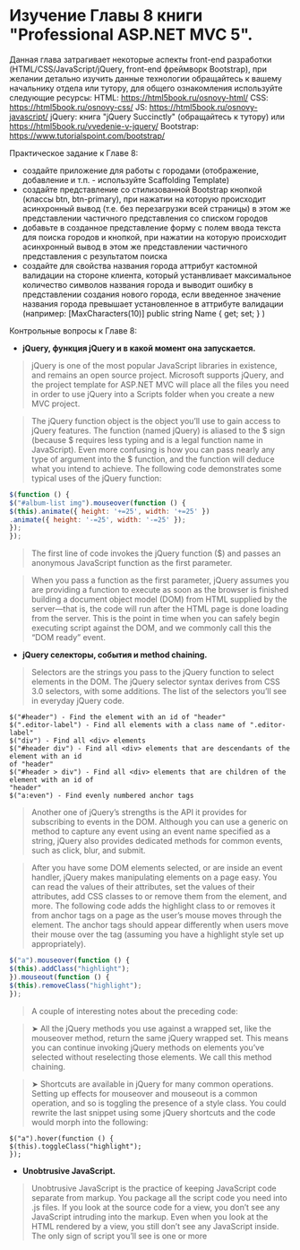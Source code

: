 # Изучение Главы 8 книги "Professional ASP.NET MVC 5".

Данная глава затрагивает некоторые аспекты front-end разработки (HTML/CSS/JavaScript/jQuery, front-end фреймворк Bootstrap), при желании детально изучить данные технологии обращайтесь к вашему начальнику отдела или тутору, для общего ознакомления используйте следующие ресурсы:
HTML: https://html5book.ru/osnovy-html/
CSS: https://html5book.ru/osnovy-css/
JS: https://html5book.ru/osnovy-javascript/
jQuery: книга "jQuery Succinctly" (обращайтесь к тутору) или https://html5book.ru/vvedenie-v-jquery/
Bootstrap: https://www.tutorialspoint.com/bootstrap/

 Практическое задание к Главе 8:
- создайте приложение для работы с городами (отображение, добавление и т.п. - используйте Scaffolding Template)
- создайте представление со стилизованной Bootstrap кнопкой (классы btn, btn-primary), при нажатии на которую происходит асинхронный вывод (т.е. без перезагрузки всей страницы) в этом же представлении частичного представления со списком городов
- добавьте в созданное представление форму с полем ввода текста для поиска городов и кнопкой, при нажатии на которую происходит асинхронный вывод в этом же представлении частичного представления с результатом поиска
- создайте для свойства названия города аттрибут кастомной валидации на стороне клиента, который устанвливает максимальное количество символов названия города и выводит ошибку в представлении создания нового города, если введенное значение названия города превышает установленное в аттрибуте валидации (например:
[MaxCharacters(10)]
public string Name { get; set; }
)

Контрольные вопросы к Главе 8:
- **jQuery, функция jQuery и в какой момент она запускается.**
> jQuery is one of the most popular JavaScript libraries in existence, and remains an open source
project. Microsoft supports jQuery, and the project template for ASP.NET MVC will place all the files you need in order to
use jQuery into a Scripts folder when you create a new MVC project.

> The jQuery function object is the object you’ll use to gain access to jQuery features. The function (named jQuery) is aliased to the $ sign (because $ requires less typing and is a legal function name in JavaScript). Even more confusing is how you can pass nearly any type of argument into the $ function, and the function will deduce what you intend to achieve. The following
code demonstrates some typical uses of the jQuery function:
```js
$(function () {
$("#album-list img").mouseover(function () {
$(this).animate({ height: '+=25', width: '+=25' })
.animate({ height: '-=25', width: '-=25' });
});
});
```
> The first line of code invokes the jQuery function ($) and passes an anonymous JavaScript function
as the first parameter.

> When you pass a function as the first parameter, jQuery assumes you are providing a function to
execute as soon as the browser is finished building a document object model (DOM) from HTML
supplied by the server—that is, the code will run after the HTML page is done loading from the
server. This is the point in time when you can safely begin executing script against the DOM, and
we commonly call this the “DOM ready” event.

- **jQuery селекторы, события и method chaining.**

> Selectors are the strings you pass to the jQuery function to select elements in the DOM. The
jQuery selector syntax derives from CSS 3.0 selectors, with some additions. The list of
the selectors you’ll see in everyday jQuery code.
``` 
$("#header") - Find the element with an id of "header"
$(".editor-label") - Find all elements with a class name of ".editor-label"
$("div") - Find all <div> elements
$("#header div") - Find all <div> elements that are descendants of the element with an id
of "header"
$("#header > div") - Find all <div> elements that are children of the element with an id of
"header"
$("a:even") - Find evenly numbered anchor tags
```
> Another one of jQuery’s strengths is the API it provides for subscribing to events in the DOM.
Although you can use a generic on method to capture any event using an event name specified as
a string, jQuery also provides dedicated methods for common events, such as click, blur, and
submit.

> After you have some DOM elements selected, or are inside an event handler, jQuery makes
manipulating elements on a page easy. You can read the values of their attributes, set the values of
their attributes, add CSS classes to or remove them from the element, and more. The following code
adds the highlight class to or removes it from anchor tags on a page as the user’s mouse moves
through the element. The anchor tags should appear differently when users move their mouse over
the tag (assuming you have a highlight style set up appropriately).
```js
$("a").mouseover(function () {
$(this).addClass("highlight");
}).mouseout(function () {
$(this).removeClass("highlight");
});
```
> A couple of interesting notes about the preceding code:

> ➤ All the jQuery methods you use against a wrapped set, like the mouseover method, return
the same jQuery wrapped set. This means you can continue invoking jQuery methods on
elements you’ve selected without reselecting those elements. We call this method chaining.

> ➤ Shortcuts are available in jQuery for many common operations. Setting up effects for
mouseover and mouseout is a common operation, and so is toggling the presence of a style
class. You could rewrite the last snippet using some jQuery shortcuts and the code would
morph into the following:
```
$("a").hover(function () {
$(this).toggleClass("highlight");
});
```
- **Unobtrusive JavaScript.**
> Unobtrusive JavaScript is the practice of keeping JavaScript code separate from markup. You package
all the script code you need into .js files. If you look at the source code for a view, you don’t see
any JavaScript intruding into the markup. Even when you look at the HTML rendered by a view,
you still don’t see any JavaScript inside. The only sign of script you’ll see is one or more <script>
tags referencing the JavaScript files.

> You might find unobtrusive JavaScript appealing because it follows the same separation of concerns
that the MVC design pattern promotes. Keep the markup that is responsible for the display
separate from the JavaScript that is responsible for behavior. Unobtrusive JavaScript has additional
advantages, too. Keeping all of your script in separately downloadable files can give your site a
performance boost because the browser can cache the script file locally.

> Unobtrusive JavaScript also allows you to use a strategy known as progressive enhancement for your
site. Progressive enhancement is a focus on delivering content. Only if the device or browser viewing
the content supports features like scripts and style sheets will your page start doing more advanced
things, such as animating images.

> ASP.NET MVC 5 takes an unobtrusive approach to JavaScript. Instead of emitting JavaScript code
into a view to enable features such as client-side validation, the framework sprinkles metadata into
HTML attributes. Using jQuery, the framework can fi nd and interpret the metadata, and then
attach behaviors to elements, all using external script fi les. Thanks to unobtrusive JavaScript, the
Ajax features of ASP.NET MVC support progressive enhancement. If the user’s browser doesn’t
support scripting, your site will still work (they just won’t have the “nice to have” features such as
client validation).

- **Способы включения jQuery в представление.**
>Adding a script reference is as easy as including the following code:
```html
<script src="~/Scripts/jquery-1.10.2.js"></script>
```
> Although a simple script reference (as shown earlier) works, it’s version dependent: If you
want to update to a newer version of jQuery, you must search through your code and replace
the script references with the updated version number. A better way of including a jQuery reference
in your views is to use the built-in, version-independent jQuery script bundle. You can
see this approach in the script references in /Views/Shared/_Layout.cshtml as shown in the
following code:
`@Scripts.Render("~/bundles/jquery")`
> In addition to simplifying script updates in the future, this bundle reference also provides a number
of other benefits, such as automatically using minimized scripts in release mode and centralizing
script references so you can make updates in one place. 

> Чтобы подключить файл javascript используется метод Render класса System.Web.Optimization.Scripts:
`@Scripts.Render("~/scripts/jquery.validate.min.js")`
> Этот метод принимает в качестве параметра строку - полный путь к скрипту.
> Также для подключения скриптов мы можем использовать хелпер Url.Content:
```html
<script src="@Url.Content("~/scripts/jquery.validate.min.js")" type="text/javascript"></script>
```
- **Опишите шаги включения jQuery в проект и представление, при которых обновление jQuery до следующей версии потребует минимальных усилий и времени. Зависимости библиотек. Хорошая практика добавления кастомных скриптов в проект.**
> 220

>  The Scripts
directory in a new project already includes more than a dozen script fi les that you didn’t write (often
called vendor scripts), creating a separate application-specifi c subdirectory for your custom scripts is
a good practice. This makes it obvious to both you and other developers who work with your code
which scripts are libraries and which are custom application specifi c. A common convention is to
place your custom scripts in a /Scripts/App subdirectory.

- **Порядок загрузки скриптов в представление.**
> The script tag must appear later in the rendered document than the script reference for jQuery,
because MusicScripts.js requires jQuery and the browser loads scripts in the order in which they
appear in the document.

- **С точки зрения производительности в каком месте HTML документа лучше добавлять JS скрипты?**
> You might wonder why the standard script references aren’t just included
at the top of the _Layout view, so jQuery would be available for scripts in any
of your views. This is done for performance reasons. The general recommendation
is to put JavaScript references at the end of your HTML documents, right
before the closing body tag, so that script references don’t block parallel downloads
for other page resources (images and CSS). 

- **Если возникает необходимость поместить дополнительный скрипт, зависящий от jQuery в определенном представлении, код которого подключается посредством @RenderBody, но бандл jQuery подключается позже (расположен ниже в коде, например представление _Layout), что приведет к ошибке, - то как обойти данную проблему?**
> The solution to this problem is to render your custom scripts in the predefi ned scripts section,
discussed next.

> Rather than just writing out script tags inline in individual views, you can inject scripts into the
output using defi ned Razor sections where scripts should appear. You can add your own custom
sections, but the default _Layout view in a new ASP.NET MVC 5 application includes a section
specifi cally for you to include scripts that depend on jQuery. The name of the section is Scripts,
and it will appear after jQuery is loaded so that your custom scripts can take a dependency
on jQuery.
Inside of any content view, you can now add a scripts section to inject view-specifi c scripts. This
example shows how to place it at the bottom of the /Views/Home/Index.cshtml view:
```html
<ul class="row list-unstyled" id="album-list">
 @foreach (var album in Model)
{
 <li class="col-lg-2 col-md-2 col-sm-2 col-xs-4 container">
 <a href="@Url.Action("Details", "Store", new { id = album.AlbumId })">
 <img alt="@album.Title" src="@Url.Content( @album.AlbumArtUrl)" />
 <h4>@album.Title</h4>
 </a>
 </li>
}
</ul>
!!!!!!!!!!!!!!!!!!!!!!!!!!!!!!!!!!!!!!!!!!!!!!!!!!!!!!!!!!!!!!!!!!!!!!!!!!!!!!!
@section Scripts {
    <script src="~/Scripts/App/MusicScripts.js"> </script>
}
!!!!!!!!!!!!!!!!!!!!!!!!!!!!!!!!!!!!!!!!!!!!!!!!!!!!!!!!!!!!!!!!!!!!!!!!!!!!!!!
</div>
```
> The section approach allows you to have precise placement of script tags and ensure required scripts
are included in the proper order. By default, the _Layout view in a new MVC 5 application renders
the script toward the bottom of the page, just before the closing body tag.

- **Опишите назначение каждого файла, включенного в каталог Scripts приложения ASP.NET MVC по умолчанию.**
> _references.js is just a list of JavaScript libraries in your project, written out using triple-slash
(///) comments. Visual Studio uses it to determine which libraries to include in global JavaScript
IntelliSense throughout your project (in addition to other in-page script references, which are
also included at the individual view level).
> There are also several .min.js files. Each contains a minimized version of another script file.
JavaScript minimization is the process of shrinking a JavaScript file by removing comments, thus
shortening variable names, and other processes that reduce the file size. Minimized JavaScript files
are great for performance because they cut down on bandwidth and client-side parsing, but they’re
not easy to read. For this reason, both minimized and unminimized versions are included in the
project templates. This allows you to read and debug using the easy-to-read, commented versions,
but gain the performance benefits of using minimized files in production. This is all handled for you
by the ASP.NET bundling and minification system—in debug mode it serves the unminimized versions;
in release mode it automatically finds and serves the .min.js versions.
> jQuery also includes a .min.map.js version. This is a source map file. Source maps are an emerging
standard, which allows browsers to map minified, compiled code back to the original code that was
authored. If you’re debugging JavaScript in a browser that supports source maps and one is available
for the script you’re debugging, it shows you the original source.

> Bootstrap.js contains a set of jQuery-based plugins that complement Bootstrap by adding some
additional interactive behavior. For example, the Modals plugin shows simple modal displays using
Bootstrap styles, using jQuery for display and events. библиотека, позволяющая создавать адаптивные веб-приложения с использованием css-фреймворка bootstrap

> Respond.js is a tiny JavaScript library, included because it’s required by Bootstrap. It’s what’s
known as a polyfill: a JavaScript library that adds support for newer browser standards to older
browsers. In the case of Respond.js, that missing standard is min-width and max-width CSS3
media query support for Internet Explorer 6–8. This allows Bootstrap’s responsive CSS to work
great on Internet Explorer 6–8, and it’s ignored in newer browsers that have native support for
CSS3 media queries. позволяет использовать правила media queries CSS3 в старых браузерах, которые напрямую не поддерживают данную возможность

> Modernizr.js is a JavaScript library that helps you build modern applications by modernizing
older browsers. For example, one important job of Modernizr is to enable the new HTML 5 elements
(such as header, nav, and menu) on browsers that don’t natively support HTML 5 elements
(like Internet Explorer 6). Modernizr also allows you to detect whether advanced features such as
geolocation and the drawing canvas are available in a particular browser. библиотека, позволяющая определить, поддерживает ли браузер те или иные возможности HTML5 и CSS3

> The files with “unobtrusive” in the name are those written by Microsoft. The unobtrusive scripts
integrate with jQuery and the MVC framework to provide the unobtrusive JavaScript features
mentioned earlier. You’ll need to use these files if you want to use Ajax features of the ASP.NET
MVC framework. предоставляет поддержку ненавязчивой валидации модели

> jquery.validate.js - представляет функционал для валидации на стороне клиента

> jquery-1.10.2.intellisense.js и jquery.validate-vsdoc.js - используются для поддержки документации и IntelliSense по соответствующим библиотекам в Visual Studio

> jquery-1.10.2.js - базовая библиотека jQuery, на которую опираются большинство других скриптов. В данном случае используется версия 1.10.2.

- **Ajax helpers и их включение в проект.**
> You’ve seen the HTML helpers in ASP.NET MVC. You can use the HTML helpers to create forms
and links that point to controller actions. You also have a set of Ajax helpers in ASP.NET MVC. Ajax
helpers also create forms and links that point to controller actions, but they behave asynchronously.
When using these helpers, you don’t need to write any script code to make the asynchrony work.
Behind the scenes, these Ajax helpers depend on the unobtrusive MVC extensions for jQuery. To
use the helpers, you need to install the jquery.unobtrusive-ajax.js script in your project and add
script references to your views. This is a change from previous versions of MVC, which included the
script in the project template as well as a script reference in the _Layout view. 

> The Ajax functionality of the Ajax helpers will not work without a reference
to the jquery.unobtrusive-ajax.js script. If you’re having trouble
with the Ajax helpers, this is the fi rst thing you should check.

> Fortunately, adding the unobtrusive Ajax script to your project is really easy using NuGet. Rightclick
your project, open the Manage NuGet Packages dialog, and search for Microsoft jQuery
Unobtrusive Ajax. Alternatively, you can install it via the Package Manager
Console using the following command: Install-Package Microsoft.jQuery.Unobtrusive.Ajax.

> You can either add a script reference to the application’s _Layout view or just in views that will be
using the Ajax helpers. Unless you’re making a lot of Ajax requests throughout your site, I recommend
just adding script references to individual views.
This example shows how to add an Ajax request to the Scripts section of the Home Index view
(Views/Home/Index.cshtml). You can manually type in the script reference, or you can drag and
drop jQuery file from Solution Explorer into the view and Visual Studio will automatically add the
script reference.
> The updated view should now include the following script references (assuming you followed the
earlier example, which added the MusicScripts.js reference):
```html
@section Scripts {
 <script src="~/Scripts/App/MusicScripts.js"></script>
 <script src="~/Scripts/jquery.unobtrusive-ajax.min.js"> </script>
}
```

- **Как работает Ajax хелпер действия?**
> The ActionLink method of the Ajax property creates an anchor tag with asynchronous
behavior. Imagine you want to add a “daily deal” link at the bottom of the opening page
for the MVC Music Store. When users click the link, you don’t want them to navigate to a
new page, but you want the existing page to automatically display the details of a heavily
discounted album.
To implement this behavior, you can add the following code into the Views/Home/Index.cshtml
view, just below the existing album list:
```html
<div id="dailydeal">
 @Ajax.ActionLink("Click here to see today's special!",
 "DailyDeal",
 null,
 new AjaxOptions
 {
 UpdateTargetId = "dailydeal",
 InsertionMode = InsertionMode.Replace,
 HttpMethod = "GET"
 },
 new {@class = "btn btn-primary"})
</div>
```
The fi rst parameter to the ActionLink method specifi es the link text, and the second parameter
is the name of the action you want to invoke asynchronously. Like the HTML helper of the same
name, the Ajax ActionLink has various overloads you can use to pass a controller name, route values,
and HTML attributes.
One signifi cantly different type of parameter is the AjaxOptions parameter. The options parameter
specifi es how to send the request, and what will happen with the result the server returns. Options
also exist for handling errors, displaying a loading element, displaying a confi rmation dialog, and
more. In the above code listing, you are using options to specify that you want to replace the element
with an id of "dailydeal" using whatever response comes from the server.
The fi nal parameter, htmlAttributes, specifi es the HTML class you’ll use for the link to apply a
basic Bootstrap button style.
To have a response available, you’ll need a DailyDeal action on the HomeController:
```c#
public ActionResult DailyDeal()
 {
 var album = GetDailyDeal();
 return PartialView("_DailyDeal", album);
 }
 // Select an album and discount it by 50%
 private Album GetDailyDeal()
 {
 var album = storeDB.Albums
 .OrderBy(a => System.Guid.NewGuid())
 .First();
 album.Price *= 0.5m;
 return album;
 }
 ```
- **Ajax хелпер формы и как он работает.**
> Let’s imagine another scenario for the front page of the music store. You want to give the user the
ability to search for an artist. Because you need user input, you must place a form tag on the page,
but not just any form—an asynchronous form:
```html
<div class="panel panel-default">
 <div class="panel-heading">Artist search</div>
 <div class="panel-body">
 @using (Ajax.BeginForm("ArtistSearch", "Home",
 new AjaxOptions
 {
 InsertionMode = InsertionMode.Replace,
 HttpMethod = "GET",
 OnFailure = "searchFailed",
 LoadingElementId = "ajax-loader",
 UpdateTargetId = "searchresults",
 }))
 {
 <input type="text" name="q" />
 <input type="submit" value="search" />
 <img id="ajax-loader"
 src="@Url.Content("~/Images/ajax-loader.gif")"
 style="display:none" />
 }
 <div id="searchresults"></div>
 </div>
</div>
```
- **Подключение валидации на стороне клиента для представления, с использованием хелпером, для всего приложения.**
> 
- **Хелперы и валидация.**
- **Кастомная валидация на стороне клиента. Какие преимущества(о) можете отметить по сравнению с серверной валидацией?**
> The IClientValidatable interface defi nes a single method: GetClientValidationRules.
When the MVC framework fi nds a validation object with this interface present, it
invokes GetClientValidationRules to retrieve—you guessed it—a sequence of
ModelClientValidationRule objects. These objects carry the metadata, or the rules, the
framework sends to the client.
> You can implement the interface for the custom validator with the following code:
```c#
public class MaxWordsAttribute : ValidationAttribute,
 IClientValidatable
{
 public MaxWordsAttribute(int wordCount)
 : base("Too many words in {0}")
 {
 WordCount = wordCount;
 }
 public int WordCount { get; set; }
 protected override ValidationResult IsValid(
 object value,
 ValidationContext validationContext)
 {
 if (value != null)
 {
 var wordCount = value.ToString().Split(' ').Length;
 if (wordCount > WordCount)
 {
 return new ValidationResult(
 FormatErrorMessage(validationContext.DisplayName)
 );
 }
 }
 return ValidationResult.Success;
 }
 public IEnumerable<ModelClientValidationRule>
 GetClientValidationRules(
 ModelMetadata metadata, ControllerContext context)
 {
 var rule = new ModelClientValidationRule();
 rule.ErrorMessage =
 FormatErrorMessage(metadata.GetDisplayName());
 rule.ValidationParameters.Add("wordcount", WordCount);
 rule.ValidationType = "maxwords";
 yield return rule;
 }
}
 ```
- **jQuery UI.**
> jQuery UI is a jQuery plugin that includes both effects and widgets. Like all plugins it integrates
tightly with jQuery and extends the jQuery API. As an example, let’s return to the fi rst bit of code
in this chapter—the code to animate album items on the front page of the store:
```js
$(function () {
 $("#album-list img").mouseover(function () {
 $(this).animate({ height: '+=25', width: '+=25' })
 .animate({ height: '-=25', width: '-=25' });
 });
});
```
> Instead of the verbose animation, let’s take a look at how you would use jQuery UI to make
the album bounce. The fi rst step is to install the jQuery UI Combined Library NuGet package
(Install-Package jQuery.UI.Combined). This package includes the script fi les (minifi ed and
unminifi ed), CSS fi les, and images used by the core jQueryUI plugins.
> Next, you need to include a script reference to the jQuery UI library. You could either add it immediately
after the jQuery bundle in the _Layout view, or in an individual view where you’ll be using
it. Because you’re going to use it in your MusicScripts and you want to use those throughout the
site, add the reference to the _Layout as shown in the following:
```
@Scripts.Render("~/bundles/jquery")
@Scripts.Render("~/bundles/bootstrap")
 <script src="~/Scripts/jquery-ui-1.10.3.min.js"></script>
@RenderSection("scripts", required: false)
```
> Now you can change the code inside the mouseover event handler:
```js
$(function () {
 $("#album-list img").mouseover(function () {
 $(this).effect("bounce");
 });
});
```
- **JSON объект как результат выполнения метода действия. JSON and Client-Side Templates (общее понимание). Adding Templates (общее понимание).**
- **jQuery альтернатива Ajax хелперу формы (общее понимание).**
> Let’s change the
ArtistSearch action of the HomeController to return JSON instead of a partial view:
public ActionResult ArtistSearch(string q)
{
 var artists = GetArtists(q);
 return Json(artists, JsonRequestBehavior.AllowGet);
}
Now you’ll need to change the script to expect JSON instead of HTML. jQuery provides a method
named getJSON that you can use to retrieve the data:
$("#artistSearch").submit(function (event) {
 event.preventDefault();
 var form = $(this);
 $.getJSON(form.attr("action"), form.serialize(), function (data)
 // now what?
 });
});
> The code didn’t change dramatically from the previous version. Instead of calling load, you call
getJSON. The getJSON method does not execute against the matched set. Given a URL and some
query string data, the method issues an HTTP GET request, deserializes the JSON response into an
object, and then invokes the callback method passed as the third parameter. What do you do inside
of the callback? You have JSON data—an array of artists—but no markup to present the artists.
This is where templates come into play. A template is markup embedded inside a script tag. The following
code shows a template, as well as the search result markup where the results should display:
```html
<script id="artistTemplate" type="text/html">
 <ul>
 {{#artists}}
 <li>{{Name}}</li>
 {{/artists}}
 </ul>
</script>
<div id="searchresults">
</div>
```
> Notice that the script tag is of type text/html. This type ensures the browser does not try to interpret
the contents of the script tag as real code. The {{#artists}} expression tells the template
engine to loop through an array named artists on the data object you’ll use to render the template.
The {{Name}} syntax is a binding expression. The binding expression tells the template engine to
fi nd the Name property of the current data object and place the value of the property between <li>
and </li>. The result will make an unordered list from JSON data. You can include the template
directly below the form, as shown in the following code:
```html
<form id="artistSearch" method="get" action="@Url.Action("ArtistSearch", "Home")">
 <input type="text" name="q"
 data-autocomplete-source="@Url.Action("QuickSearch", "Home")" />
 <input type="submit" value="search" />
 <img id="ajax-loader"
 src="@Url.Content("~/Content/Images/ajax-loader.gif")"
 style="display:none" />
</form>
<script id="artistTemplate" type="text/html">
 <ul>
 {{#artists}}
 <li>{{Name}}</li>
 {{/artists}}
 </ul>
</script>
<div id="searchresults"></div>
```
> To use the template, you need to select it inside the getJSON callback and tell Mustache to render
the template into HTML:
```js
$("#artistSearch").submit(function(event) {
 event.preventDefault();
 var form = $(this);
 $.getJSON(form.attr("action"), form.serialize(), function(data) {
 var html = Mustache.to_html($("#artistTemplate").html(),
 { artists: data });
 $("#searchresults").empty().append(html);
 });
});
```
> The to_html method of Mustache combines the template with the JSON data to produce markup.
> The code takes the template output and places the output in the search results element.

- **jQuery.ajax (общее понимание).**
> When you need complete control over an Ajax request, you can turn to the jQuery ajax method.
The ajax method takes an options parameter where you can specify the HTTP verb (such as GET
or POST), the timeout, an error handler, and more. All the other asynchronous communication
methods you’ve seen (load and getJSON) ultimately call down to the ajax method.
Using the ajax method, you can achieve all the functionality you had with the Ajax helper and still
use client-side templates:
```js
$("#artistSearch").submit(function (event) {
 event.preventDefault();
 var form = $(this);
 $.ajax({
 url: form.attr("action"),
 data: form.serialize(),
 beforeSend: function () {
 $("#ajax-loader").show();
 },
 complete: function () {
 $("#ajax-loader").hide();
 },
 error: searchFailed,
 success: function (data) {
 var html = Mustache.to_html($("#artistTemplate").html(),
 { artists: data });
 $("#searchresults").empty().append(html);
 }
 });
});
```
> The call to ajax is verbose because you customize quite a few settings. The url and data properties
are just like the parameters you passed to load and getJSON. What the ajax method gives you is the
ability to provide callback functions for beforeSend and complete. You will respectively show and
hide the animated, spinning gif during these callbacks to let the user know a request is outstanding.
jQuery will invoke the complete callback even if the call to the server results in an error. Of the
next two callbacks, error and success, however, only one can win. If the call fails, jQuery calls the
searchFailed error function you already defi ned in the “Ajax Forms” section. If the call succeeds,
you will render the template as before.


- **Bootstrap Plugins (общее понимание).**
- **Improving Performance: CDNs, Script Optimizations, Bundling and Minification.**
> When you start sending large amounts of script code to the client, you have to keep performance
in mind. Many tools are available you can use to optimize the client-side performance of your site,
including YSlow for Firebug (see http://developer.yahoo.com/yslow/) and the developer tools
for Internet Explorer (see http://msdn.microsoft.com/en-us/library/bg182326.aspx). 

> CDN 
Although you can certainly work with jQuery by serving the jQuery scripts from your own server,
you might instead consider sending a script tag to the client that references jQuery from a content
delivery network (CDN). A CDN has edge-cached servers located around the world, so there is a
good chance your client will experience a faster download. Because other sites will also reference
jQuery from CDNs, the client might already have the fi le cached locally. Plus, it’s always great when
someone else can save you the bandwidth cost of downloading scripts.
> Microsoft is one such CDN provider you can use. The Microsoft CDN hosts all the fi les used in this
chapter. If you want to serve jQuery from the Microsoft CDN instead of your server, you can use
the following script tag:
```html
<script src="//ajax.aspnetcdn.com/ajax/jQuery/jquery-1.10.2.min.js"
 type="text/javascript"></script>
 ```
